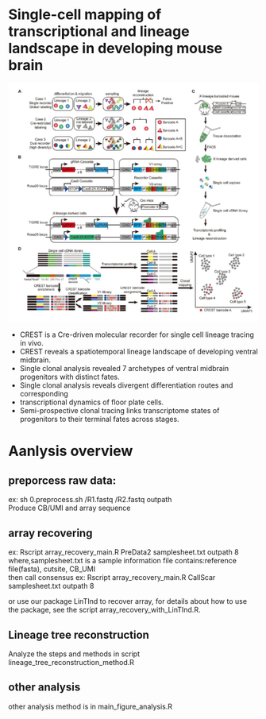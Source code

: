 # Single-cell mapping of transcriptional and lineage landscape in developing mouse brain

![image](https://github.com/Y0NEKO/ChenLab-CREST/blob/main/figure1.jpg)

* CREST is a Cre-driven molecular recorder for single cell lineage tracing in vivo.  
* CREST reveals a spatiotemporal lineage landscape of developing ventral midbrain.  
* Single clonal analysis revealed 7 archetypes of ventral midbrain progenitors with
distinct fates.  
* Single clonal analysis reveals divergent differentiation routes and corresponding
* transcriptional dynamics of floor plate cells.  
* Semi-prospective clonal tracing links transcriptome states of progenitors to their
terminal fates across stages.  

# Aanlysis overview
## preporcess raw data:
ex: sh 0.preprocess.sh /R1.fastq /R2.fastq outpath  
Produce CB/UMI and array sequence  

## array recovering
ex: Rscript array_recovery_main.R PreData2 samplesheet.txt outpath 8  
where,samplesheet.txt is a sample information file contains:reference file(fasta), cutsite, CB_UMI  
then call consensus
ex: Rscript array_recovery_main.R CallScar samplesheet.txt outpath 8  

or use our package LinTInd to recover array, for details about how to use the package, see the script array_recovery_with_LinTInd.R.

## Lineage tree reconstruction
Analyze the steps and methods in script lineage_tree_reconstruction_method.R

## other analysis
other analysis method is in main_figure_analysis.R
